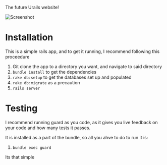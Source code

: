 The future Urails website!

![Screenshot](http://i.imgur.com/1uy69.png)

# Installation
This is a simple rails app, and to get it running, I recommend following this proceedure

1. Git clone the app to a directory you want, and navigate to said directory
2. `bundle install` to get the dependencies
3. `rake db:setup` to get the databases set up and populated
4. `rake db:migrate` as a precaution
5. `rails server`

# Testing
I recommend running guard as you code, as it gives you live feedback on your code and how many tests it passes.

It is installed as a part of the bundle, so all you ahve to do to run it is:
1. `bundle exec guard`

Its that simple
